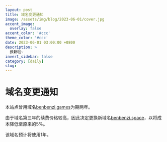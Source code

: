 ```yaml
---
layout: post
title: 域名变更通知
image: /assets/img/blog/2023-06-01/cover.jpg
accent_image: 
  overlay: false
accent_color: '#ccc'
theme_color: '#ccc'
date: 2023-06-01 03:00:00 +0800
description: >
  换新啦~
invert_sidebar: false
category: [daily]
slug: 
---
```


# 域名变更通知

本站点曾用域名[benbenzi.games](#https://benbenzi.games)为期两年。

由于域名第三年的续费价格较高，因此决定更换新域名[benbenzi.space](#https://benbenzi.space)，以将成本降低至原来的5%。

该域名预计将使用1年。
